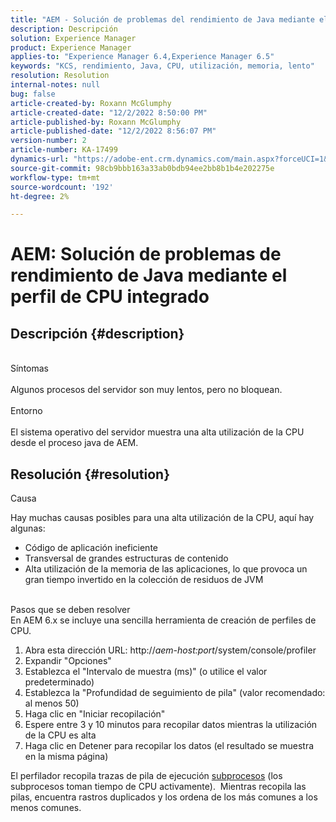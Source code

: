 ```yaml
---
title: "AEM - Solución de problemas del rendimiento de Java mediante el perfil de CPU integrado"
description: Descripción
solution: Experience Manager
product: Experience Manager
applies-to: "Experience Manager 6.4,Experience Manager 6.5"
keywords: "KCS, rendimiento, Java, CPU, utilización, memoria, lento"
resolution: Resolution
internal-notes: null
bug: false
article-created-by: Roxann McGlumphy
article-created-date: "12/2/2022 8:50:00 PM"
article-published-by: Roxann McGlumphy
article-published-date: "12/2/2022 8:56:07 PM"
version-number: 2
article-number: KA-17499
dynamics-url: "https://adobe-ent.crm.dynamics.com/main.aspx?forceUCI=1&pagetype=entityrecord&etn=knowledgearticle&id=2b6ddadf-8272-ed11-9561-6045bd006079"
source-git-commit: 98cb9bbb163a33ab0bdb94ee2bb8b1b4e202275e
workflow-type: tm+mt
source-wordcount: '192'
ht-degree: 2%

---
```


# AEM: Solución de problemas de rendimiento de Java mediante el perfil de CPU integrado

## Descripción {#description}

<br>Síntomas<br><br>
Algunos procesos del servidor son muy lentos, pero no bloquean.
<br><br>Entorno<br><br>
El sistema operativo del servidor muestra una alta utilización de la CPU desde el proceso java de AEM.




## Resolución {#resolution}


Causa

Hay muchas causas posibles para una alta utilización de la CPU, aquí hay algunas:

- Código de aplicación ineficiente
- Transversal de grandes estructuras de contenido
- Alta utilización de la memoria de las aplicaciones, lo que provoca un gran tiempo invertido en la colección de residuos de JVM

<br>Pasos que se deben resolver<br>
En AEM 6.x se incluye una sencilla herramienta de creación de perfiles de CPU.

1. Abra esta dirección URL: http://*aem-host:port*/system/console/profiler
2. Expandir &quot;Opciones&quot;
3. Establezca el &quot;Intervalo de muestra (ms)&quot; (o utilice el valor predeterminado)
4. Establezca la &quot;Profundidad de seguimiento de pila&quot; (valor recomendado: al menos 50)
5. Haga clic en &quot;Iniciar recopilación&quot;
6. Espere entre 3 y 10 minutos para recopilar datos mientras la utilización de la CPU es alta
7. Haga clic en Detener para recopilar los datos (el resultado se muestra en la misma página)


El perfilador recopila trazas de pila de ejecución [subprocesos](https://docs.oracle.com/javase/tutorial/essential/concurrency/threads.html) (los subprocesos toman tiempo de CPU activamente).  Mientras recopila las pilas, encuentra rastros duplicados y los ordena de los más comunes a los menos comunes.
